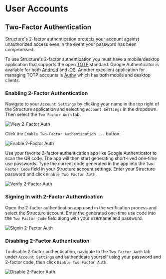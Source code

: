 # User Accounts

## Two-Factor Authentication

Structure's 2-factor authentication protects your account against unauthorized access even in the event your password has been compromised.

To use Structure's 2-factor authentication you must have a mobile/desktop application that supports the open [TOTP](http://tools.ietf.org/html/rfc6238) standard. Google Authenticator is available for both [Android](https://play.google.com/store/apps/details?id=com.google.android.apps.authenticator2 "Google Authenticator - Android") and [iOS](https://itunes.apple.com/us/app/google-authenticator/id388497605?mt=8 "Google Authenticator - iOS"). Another excellent application for managing TOTP accounts is [Authy](https://www.authy.com/app/) which has both mobile and desktop clients.

### Enabling 2-Factor Authentication

Navigate to your `Account Settings` by clicking your name in the top right of the Structure application and selecting `Account Settings` in the dropdown. Then select the `Two Factor Auth` tab.

![View 2-Factor Auth](/images/user-accounts/view-2fa.png "View 2-Factor Auth")

Click the `Enable Two-Factor Authentication ...` button.

![Enable 2-Factor Auth](/images/user-accounts/enable-2fa.png "Enable 2-Factor Auth")

Use your favorite 2-factor authentication app like Google Authenticator to scan the QR code. The app will then start generating short-lived one-time use passwords. Type the current code generated in the app into the `Two-Factor Code` field in your Structure account settings. Enter your Structure password and click `Enable Two Factor Auth`.

![Verify 2-Factor Auth](/images/user-accounts/verify-2fa.png "Verify 2-Factor Auth")

### Signing In with 2-Factor Authentication

Open the 2-factor authentication app used in the verification process and select the Structure account. Enter the generated one-time use code into the `Two Factor Code` field along with your username and password.

![Signin 2-Factor Auth](/images/user-accounts/signin-2fa.png "Signin 2-Factor Auth")

### Disabling 2-Factor Authentication

To disable 2-factor authentication, navigate to the `Two Factor Auth` tab under `Account Settings` and authenticate yourself using your password and 2-factor code, then click `Diable Two Factor Auth`.

![Disable 2-Factor Auth](/images/user-accounts/disable-2fa.png "Disable 2-Factor Auth")
